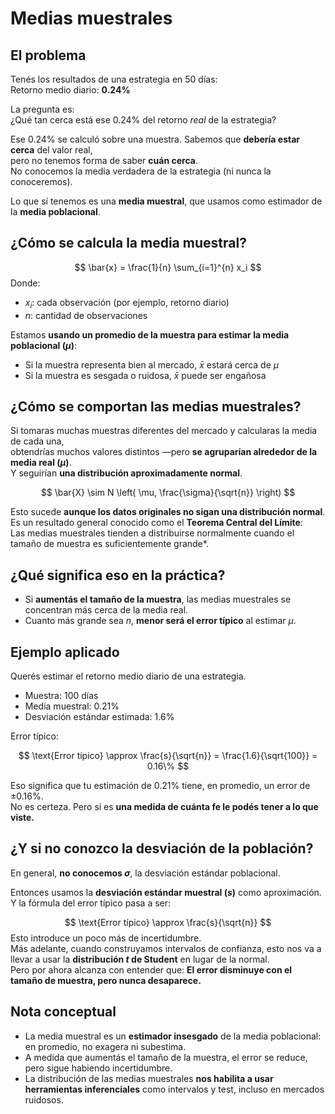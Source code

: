 # Medias muestrales

## El problema

Tenés los resultados de una estrategia en 50 días:  
Retorno medio diario: **0.24%**

La pregunta es:  
¿Qué tan cerca está ese 0.24% del retorno *real* de la estrategia?

Ese 0.24% se calculó sobre una muestra. Sabemos que **debería estar cerca** del valor real,  
pero no tenemos forma de saber **cuán cerca**.  
No conocemos la media verdadera de la estrategia (ni nunca la conoceremos).

Lo que sí tenemos es una **media muestral**, que usamos como estimador de la **media poblacional**.


## ¿Cómo se calcula la media muestral?
$$
\bar{x} = \frac{1}{n} \sum_{i=1}^{n} x_i
$$
Donde:
- $x_i$: cada observación (por ejemplo, retorno diario)
- $n$: cantidad de observaciones

Estamos **usando un promedio de la muestra para estimar la media poblacional ($\mu$)**:

- Si la muestra representa bien al mercado, $\bar{x}$ estará cerca de $\mu$
- Si la muestra es sesgada o ruidosa, $\bar{x}$ puede ser engañosa

## ¿Cómo se comportan las medias muestrales?

Si tomaras muchas muestras diferentes del mercado y calcularas la media de cada una,  
obtendrías muchos valores distintos —pero **se agruparían alrededor de la media real ($\mu$)**.  
Y seguirían **una distribución aproximadamente normal**.

$$
\bar{X} \sim N \left( \mu, \frac{\sigma}{\sqrt{n}} \right)
$$

Esto sucede **aunque los datos originales no sigan una distribución normal**.  
Es un resultado general conocido como el **Teorema Central del Límite**:  
Las medias muestrales tienden a distribuirse normalmente cuando el tamaño de muestra es suficientemente grande*.

## ¿Qué significa eso en la práctica?

- Si **aumentás el tamaño de la muestra**, las medias muestrales se concentran más cerca de la media real.
- Cuanto más grande sea $n$, **menor será el error típico** al estimar $\mu$.

## Ejemplo aplicado

Querés estimar el retorno medio diario de una estrategia.

- Muestra: 100 días  
- Media muestral: 0.21%  
- Desviación estándar estimada: 1.6%

Error típico:

$$
\text{Error típico} \approx \frac{s}{\sqrt{n}} = \frac{1.6}{\sqrt{100}} = 0.16\%
$$

Eso significa que tu estimación de 0.21% tiene, en promedio, un error de ±0.16%.  
No es certeza. Pero sí es **una medida de cuánta fe le podés tener a lo que viste.**

## ¿Y si no conozco la desviación de la población?

En general, **no conocemos $\sigma$**, la desviación estándar poblacional.

Entonces usamos la **desviación estándar muestral ($s$)** como aproximación.  
Y la fórmula del error típico pasa a ser:

$$
\text{Error típico} \approx \frac{s}{\sqrt{n}}
$$
Esto introduce un poco más de incertidumbre.  
Más adelante, cuando construyamos intervalos de confianza, esto nos va a llevar a usar la **distribución $t$ de Student** en lugar de la normal.  
Pero por ahora alcanza con entender que:
**El error disminuye con el tamaño de muestra, pero nunca desaparece.**

## Nota conceptual

- La media muestral es un **estimador insesgado** de la media poblacional: en promedio, no exagera ni subestima.
- A medida que aumentás el tamaño de la muestra, el error se reduce, pero sigue habiendo incertidumbre.
- La distribución de las medias muestrales **nos habilita a usar herramientas inferenciales** como intervalos y test, incluso en mercados ruidosos.
